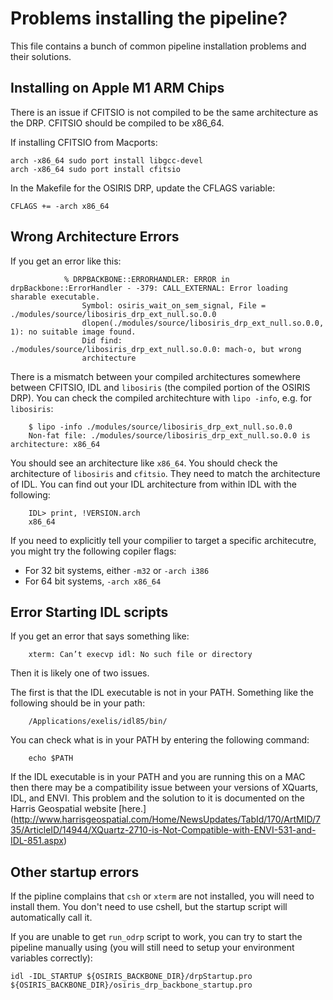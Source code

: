 # Problems installing the pipeline?

This file contains a bunch of common pipeline installation problems and their solutions.

## Installing on Apple M1 ARM Chips

There is an issue if CFITSIO is not compiled to be the same architecture as the DRP. CFITSIO should be compiled to be x86_64.

If installing CFITSIO from Macports:

```
arch -x86_64 sudo port install libgcc-devel
arch -x86_64 sudo port install cfitsio
```

In the Makefile for the OSIRIS DRP, update the CFLAGS variable:

```
CFLAGS += -arch x86_64
```

## Wrong Architecture Errors

If you get an error like this:

```
            % DRPBACKBONE::ERRORHANDLER: ERROR in drpBackbone::ErrorHandler - -379: CALL_EXTERNAL: Error loading sharable executable.
                Symbol: osiris_wait_on_sem_signal, File = ./modules/source/libosiris_drp_ext_null.so.0.0
                dlopen(./modules/source/libosiris_drp_ext_null.so.0.0, 1): no suitable image found.  
                Did find: ./modules/source/libosiris_drp_ext_null.so.0.0: mach-o, but wrong
                architecture

```

There is a mismatch between your compiled architectures somewhere between CFITSIO, IDL and ``libosiris`` (the compiled portion of the OSIRIS DRP). You can check the compiled architechture with ``lipo -info``, e.g. for ``libosiris``:

```
    $ lipo -info ./modules/source/libosiris_drp_ext_null.so.0.0
    Non-fat file: ./modules/source/libosiris_drp_ext_null.so.0.0 is architecture: x86_64
```

You should see an architecture like ``x86_64``. You should check the architecture of ``libosiris`` and ``cfitsio``. They need to match the architecture of IDL. You can find out your IDL architecture from within IDL with the following:

```
    IDL> print, !VERSION.arch
    x86_64
```

If you need to explicitly tell your compilier to target a specific architecutre, you might try the following copiler flags:

- For 32 bit systems, either ``-m32`` or ``-arch i386``
- For 64 bit systems, ``-arch x86_64``

## Error Starting IDL scripts

If you get an error that says something like:

```
    xterm: Can’t execvp idl: No such file or directory
```

Then it is likely one of two issues.

The first is that the IDL executable is not in your PATH. Something like the following should be in your path:

```
    /Applications/exelis/idl85/bin/
```

You can check what is in your PATH by entering the following command:

```
    echo $PATH
```

If the IDL executable is in your PATH and you are running this on a MAC then there may be a compatibility issue between your versions of XQuarts, IDL, and ENVI. This problem and the solution to it is documented on the Harris Geospatial website [here.] (http://www.harrisgeospatial.com/Home/NewsUpdates/TabId/170/ArtMID/735/ArticleID/14944/XQuartz-2710-is-Not-Compatible-with-ENVI-531-and-IDL-851.aspx)

## Other startup errors

If the pipline complains that ``csh`` or ``xterm`` are not installed, you will need to install them. You don't need to use cshell, but the startup script will automatically call it. 

If you are unable to get ``run_odrp`` script to work, you can try to start the pipeline manually using (you will still need to setup your environment variables correctly):

```
idl -IDL_STARTUP ${OSIRIS_BACKBONE_DIR}/drpStartup.pro ${OSIRIS_BACKBONE_DIR}/osiris_drp_backbone_startup.pro
```
